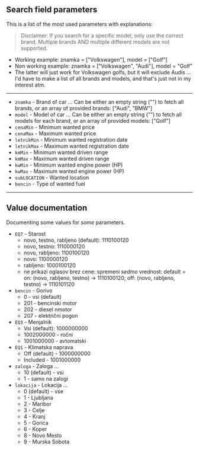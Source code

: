 ## Search field parameters 

This is a list of the most used parameters with explanations:

> Disclaimer: If you search for a specific model, only use the correct brand. Multiple brands AND multiple different models are not supported.

- Working example: znamka = \["Volkswagen"], model = \["Golf"]
- Non working example: znamka = \["Volkswagen", "Audi"], model = "Golf"
- The latter will just work for Volkswagen golfs, but it will exclude Audis ... I'd have to make a list of all brands and models, and that's just not in my interest atm.

---

- `znamka` - Brand of car ... Can be either an empty string ("") to fetch all brands, or an array of provided brands: ["Audi", "BMW"]
- `model` - Model of car ... Can be either an empty string ("") to fetch all models for each brand, or an array of provided models: ["Golf"]
- `cenaMin` - Minimum wanted price
- `cenaMax` - Maximum wanted price
- `letnikMin` - Minimum wanted registration date
- `letnikMax` - Maximum wanted registration date
- `kmMin` - Minimum wanted driven range
- `kmMax` - Maximum wanted driven range
- `kwMin` - Minimum wanted engine power (HP)
- `kwMax` - Maximum wanted engine power (HP)
- `subLOCATION` - Wanted location
- `bencin` - Type of wanted fuel

---

## Value documentation

Documenting some values for *some* parameters.

- `EQ7` - Starost
  - novo, testno, rabljeno (default): 1110100120
  - novo, testno: 1110000120
  - novo, rabljeno: 1100100120
  - novo: 1100000120
  - rabljeno: 1000100120
  - ne prikazi oglasov brez cene: spremeni *sedmo* vrednost: default = on: (novo, rabljeno, testno) -> 1110100120; off: (novo, rabljeno, testno) -> 1110101120
- `bencin` - Gorivo
  - 0 - vsi (default)
  - 201 - bencinski motor
  - 202 - diesel nmotor
  - 207 - električni pogon
- `EQ3` - Menjalnik
  - Vsi (default): 1000000000
  - 1002000000 - ročni
  - 1001000000 - avtomatski
- `EQ1` - Klimatska naprava
  - Off (default) - 1000000000
  - Included - 1001000000
- `zaloga` - Zaloga ...
  - 10 (default) - vsi
  - 1 - samo na zalogi
- `lokacija` - Lokacija ...
  - 0 (default) - vse
  - 1 - Ljubljana
  - 2 - Maribor
  - 3 - Celje
  - 4 - Kranj
  - 5 - Gorica
  - 6 - Koper
  - 8 - Novo Mesto
  - 9 - Murska Sobota